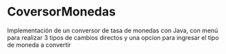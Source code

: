 # CoversorMonedas
Implementación de un conversor de tasa de monedas con Java, con menú para realizar 3 tipos de cambios directos y una opcion para ingresar el tipo de moneda a convertir 
